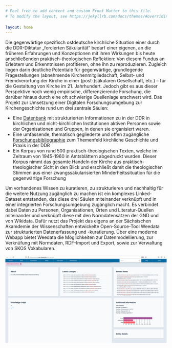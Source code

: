 ```yaml
---
# Feel free to add content and custom Front Matter to this file.
# To modify the layout, see https://jekyllrb.com/docs/themes/#overriding-theme-defaults

layout: home
---
```

Die gegenwärtige spezifisch ostdeutsche kirchliche Situation einer durch die DDR-Diktatur „forcierten Säkularität“ bedarf einer eigenen, an die früheren Erfahrungen und Konzeptionen mit ihren Wirkungen bis heute anschließenden praktisch-theologischen Reflektion: Von diesem Fundus an Erlebtem und Erkenntnissen profitieren, ohne ihn zu reproduzieren. Zugleich liegen darin deutliche Potentiale für gegenwärtige, grundlegende Fragestellungen (abnehmende Kirchenmitgliedschaft, Selbst- und Fremdverortung der Kirche in einer (post-)säkularen Gesellschaft, etc.) – für die Gestaltung von Kirche im 21. Jahrhundert. Jedoch gibt es aus dieser Perspektive noch wenig empirische, differenzierende Forschung, die darüber hinaus durch eine oft schwierige Quellenlage erschwert wird.
Das Projekt zur Umsetzung einer Digitalen Forschungsumgebung zur Kirchengeschichte rund um drei zentrale Säulen:

* Eine [Datenbank](https://werkd.saw-leipzig.de/ddr_kirchen/) mit strukturierten Informationen zu in der DDR in kirchlichen und nicht-kirchlichen Institutionen aktiven Personen sowie der Organisationen und Gruppen, in denen sie organisiert waren.
* Eine umfassende, thematisch gegliederte und offen zugängliche [Forschungsbibliographie](https://www.zotero.org/groups/5026208/saw_kirchliche_praxis_ddr/collections/FR6PUU3Z
) zum Themenfeld kirchliche Geschichte und Praxis in der DDR
* Ein Korpus von rund 500 praktisch-theologischen Texten, welche im Zeitraum von 1945-1960 in Amtsblättern abgedruckt wurden. Dieser Korpus nimmt das gesamte Handeln der Kirche aus praktisch-theologischer Sicht in den Blick und erschließt damit die theologischen Stimmen aus einer zwangssäkularisierten Minderheitssituation für die gegenwärtige Forschung

Um vorhandenes Wissen zu kuratieren, zu strukturieren und nachhaltig für die weitere Nutzung zugänglich zu machen ist ein komplexes Linked-Dataset entstanden, das diese drei Säulen miteinander verknüpft und in einer integrierten Forschungsumgebung zugänglich macht. Es verbindet dabei Daten zu Personen, Organisationen, Orten und Literatur-Quellen miteinander und verknüpft diese mit den Normdatensätzen der GND und von Wikidata.
Dafür nutzt das Projekt das eigens an der Sächsischen Akamdemie der Wissenschaften entwickelte Open-Source-Tool Weedata zur strukturierten Datenerfassung und -kuratierung. Über eine moderne Webapp bietet Weedata die Möglichkeiten zur Datenmodellierung, zur Verknüfung mit Normdaten, RDF-Import und Export, sowie zur Verwaltung von  SKOS Vokabularen.

![weedata_dashboard](/pngs/dashboard.png)

